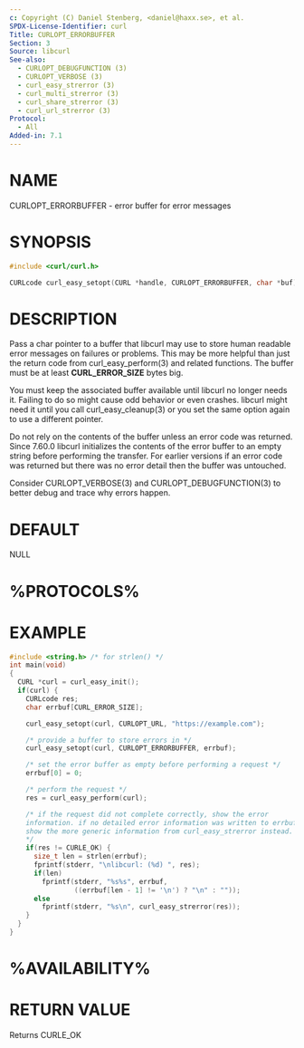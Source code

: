 ```yaml
---
c: Copyright (C) Daniel Stenberg, <daniel@haxx.se>, et al.
SPDX-License-Identifier: curl
Title: CURLOPT_ERRORBUFFER
Section: 3
Source: libcurl
See-also:
  - CURLOPT_DEBUGFUNCTION (3)
  - CURLOPT_VERBOSE (3)
  - curl_easy_strerror (3)
  - curl_multi_strerror (3)
  - curl_share_strerror (3)
  - curl_url_strerror (3)
Protocol:
  - All
Added-in: 7.1
---
```


# NAME

CURLOPT_ERRORBUFFER - error buffer for error messages

# SYNOPSIS

~~~c
#include <curl/curl.h>

CURLcode curl_easy_setopt(CURL *handle, CURLOPT_ERRORBUFFER, char *buf);
~~~

# DESCRIPTION

Pass a char pointer to a buffer that libcurl may use to store human readable
error messages on failures or problems. This may be more helpful than just the
return code from curl_easy_perform(3) and related functions. The buffer must
be at least **CURL_ERROR_SIZE** bytes big.

You must keep the associated buffer available until libcurl no longer needs
it. Failing to do so might cause odd behavior or even crashes. libcurl might
need it until you call curl_easy_cleanup(3) or you set the same option
again to use a different pointer.

Do not rely on the contents of the buffer unless an error code was returned.
Since 7.60.0 libcurl initializes the contents of the error buffer to an empty
string before performing the transfer. For earlier versions if an error code
was returned but there was no error detail then the buffer was untouched.

Consider CURLOPT_VERBOSE(3) and CURLOPT_DEBUGFUNCTION(3) to better
debug and trace why errors happen.

# DEFAULT

NULL

# %PROTOCOLS%

# EXAMPLE

~~~c
#include <string.h> /* for strlen() */
int main(void)
{
  CURL *curl = curl_easy_init();
  if(curl) {
    CURLcode res;
    char errbuf[CURL_ERROR_SIZE];

    curl_easy_setopt(curl, CURLOPT_URL, "https://example.com");

    /* provide a buffer to store errors in */
    curl_easy_setopt(curl, CURLOPT_ERRORBUFFER, errbuf);

    /* set the error buffer as empty before performing a request */
    errbuf[0] = 0;

    /* perform the request */
    res = curl_easy_perform(curl);

    /* if the request did not complete correctly, show the error
    information. if no detailed error information was written to errbuf
    show the more generic information from curl_easy_strerror instead.
    */
    if(res != CURLE_OK) {
      size_t len = strlen(errbuf);
      fprintf(stderr, "\nlibcurl: (%d) ", res);
      if(len)
        fprintf(stderr, "%s%s", errbuf,
                ((errbuf[len - 1] != '\n') ? "\n" : ""));
      else
        fprintf(stderr, "%s\n", curl_easy_strerror(res));
    }
  }
}
~~~

# %AVAILABILITY%

# RETURN VALUE

Returns CURLE_OK
